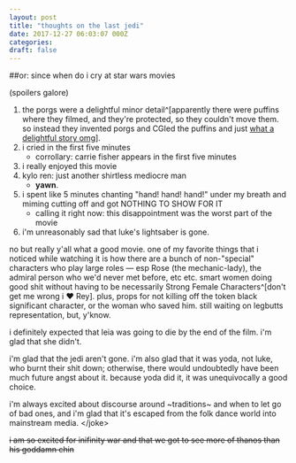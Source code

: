 ```yaml
---
layout: post
title: "thoughts on the last jedi"
date: 2017-12-27 06:03:07 000Z
categories:
draft: false
---
```


##or: since when do i cry at star wars movies

(spoilers galore)


1. the porgs were a delightful minor detail^[apparently there were puffins where they filmed, and they're protected, so they couldn't move them. so instead they invented porgs and CGIed the puffins and just [what a delightful story omg](http://www.starwars.com/news/designing-star-wars-the-last-jedi-part-1-how-porgs-were-hatched)].
2. i cried in the first five minutes
    * corrollary: carrie fisher appears in the first five minutes
3. i really enjoyed this movie
4. kylo ren: just another shirtless mediocre man
    * **yawn**.
5. i spent like 5 minutes chanting "hand! hand! hand!" under my breath and miming cutting off and got NOTHING TO SHOW FOR IT
    * calling it right now: this disappointment was the worst part of the movie
6. i'm unreasonably sad that luke's lightsaber is gone.

no but really y'all what a good movie. one of my favorite things that i noticed while watching it is how there are a bunch of non-"special" characters who play large roles — esp Rose (the mechanic-lady), the admiral person who we'd never met before, etc etc. smart women doing good shit without having to be necessarily Strong Female Characters^[don't get me wrong i ❤️ Rey].
plus, props for not killing off the token black significant character, or the woman who saved him. still waiting on legbutts representation, but, y'know.

i definitely expected that leia was going to die by the end of the film. i'm glad that she didn't.

i'm glad that the jedi aren't gone. i'm also glad that it was yoda, not luke, who burnt their shit down; otherwise, there would undoubtedly have been much future angst about it. because yoda did it, it was unequivocally a good choice.

i'm always excited about discourse around ~traditions~ and when to let go of bad ones, and i'm glad that it's escaped from the folk dance world into mainstream media. \</joke\>

<del>i am so excited for inifinity war and that we got to see more of thanos than his goddamn chin</del>